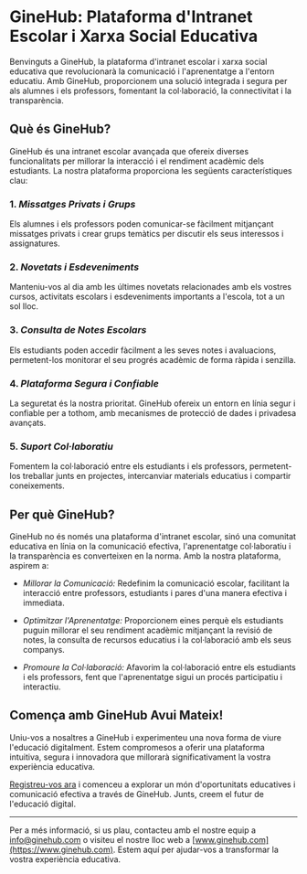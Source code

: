 # GineHub: Plataforma d'Intranet Escolar i Xarxa Social Educativa

Benvinguts a GineHub, la plataforma d'intranet escolar i xarxa social educativa que revolucionarà la comunicació i l'aprenentatge a l'entorn educatiu. Amb GineHub, proporcionem una solució integrada i segura per als alumnes i els professors, fomentant la col·laboració, la connectivitat i la transparència.

## Què és GineHub?

GineHub és una intranet escolar avançada que ofereix diverses funcionalitats per millorar la interacció i el rendiment acadèmic dels estudiants. La nostra plataforma proporciona les següents característiques clau:

### 1. *Missatges Privats i Grups*

Els alumnes i els professors poden comunicar-se fàcilment mitjançant missatges privats i crear grups temàtics per discutir els seus interessos i assignatures.

### 2. *Novetats i Esdeveniments*

Manteniu-vos al dia amb les últimes novetats relacionades amb els vostres cursos, activitats escolars i esdeveniments importants a l'escola, tot a un sol lloc.

### 3. *Consulta de Notes Escolars*

Els estudiants poden accedir fàcilment a les seves notes i avaluacions, permetent-los monitorar el seu progrés acadèmic de forma ràpida i senzilla.

### 4. *Plataforma Segura i Confiable*

La seguretat és la nostra prioritat. GineHub ofereix un entorn en línia segur i confiable per a tothom, amb mecanismes de protecció de dades i privadesa avançats.

### 5. *Suport Col·laboratiu*

Fomentem la col·laboració entre els estudiants i els professors, permetent-los treballar junts en projectes, intercanviar materials educatius i compartir coneixements.

## Per què GineHub?

GineHub no és només una plataforma d'intranet escolar, sinó una comunitat educativa en línia on la comunicació efectiva, l'aprenentatge col·laboratiu i la transparència es converteixen en la norma. Amb la nostra plataforma, aspirem a:

- *Millorar la Comunicació:* Redefinim la comunicació escolar, facilitant la interacció entre professors, estudiants i pares d'una manera efectiva i immediata.

- *Optimitzar l'Aprenentatge:* Proporcionem eines perquè els estudiants puguin millorar el seu rendiment acadèmic mitjançant la revisió de notes, la consulta de recursos educatius i la col·laboració amb els seus companys.

- *Promoure la Col·laboració:* Afavorim la col·laboració entre els estudiants i els professors, fent que l'aprenentatge sigui un procés participatiu i interactiu.

## Comença amb GineHub Avui Mateix!

Uniu-vos a nosaltres a GineHub i experimenteu una nova forma de viure l'educació digitalment. Estem compromesos a oferir una plataforma intuitiva, segura i innovadora que millorarà significativament la vostra experiència educativa.

[Registreu-vos ara](#) i comenceu a explorar un món d'oportunitats educatives i comunicació efectiva a través de GineHub. Junts, creem el futur de l'educació digital.

---

Per a més informació, si us plau, contacteu amb el nostre equip a info@ginehub.com o visiteu el nostre lloc web a [www.ginehub.com](https://www.ginehub.com). Estem aquí per ajudar-vos a transformar la vostra experiència educativa.